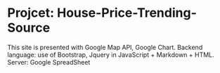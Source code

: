 # Projcet: House-Price-Trending-Source
This site is presented with Google Map API, Google Chart. 
Backend language: use of Bootstrap, Jquery in JavaScript + Markdown + HTML.
Server: Google SpreadSheet
